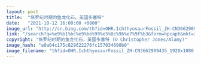 ```yaml
---
layout: post
title:  "侏罗纪时期的鱼龙化石，英国多塞特"
date:   "2021-10-12 16:00:00 +0800"
image_url: "http://cn.bing.com/th?id=OHR.IchthyosaurFossil_ZH-CN3662909435_1920x1080.jpg&rf=LaDigue_1920x1080.jpg&pid=hp"
link: "/search?q=%e9%b1%bc%e9%be%99%e5%8c%96%e7%9f%b3&form=hpcapt&mkt=zh-cn"
copyright: "侏罗纪时期的鱼龙化石，英国多塞特 (© Christopher Jones/Alamy)"
image_hash: "a0a04c175c829622276fc157034690b0"
image_filename: "th?id=OHR.IchthyosaurFossil_ZH-CN3662909435_1920x1080.jpg&rf=LaDigue_1920x1080.jpg&pid=hp"
---
```

